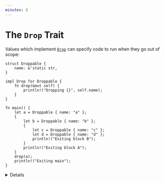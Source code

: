 ```yaml
---
minutes: 8
---
```


# The `Drop` Trait

Values which implement [`Drop`][1] can specify code to run when they go out of
scope:

```rust,editable
struct Droppable {
    name: &'static str,
}

impl Drop for Droppable {
    fn drop(&mut self) {
        println!("Dropping {}", self.name);
    }
}

fn main() {
    let a = Droppable { name: "a" };
    {
        let b = Droppable { name: "b" };
        {
            let c = Droppable { name: "c" };
            let d = Droppable { name: "d" };
            println!("Exiting block B");
        }
        println!("Exiting block A");
    }
    drop(a);
    println!("Exiting main");
}
```

<details>

- Note that `std::mem::drop` is not the same as `std::ops::Drop::drop`.
- Values are automatically dropped when they go out of scope.
- When a value is dropped, if it implements `std::ops::Drop` then its
  `Drop::drop` implementation will be called.
- All its fields will then be dropped too, whether or not it implements `Drop`.
- `std::mem::drop` is just an empty function that takes any value. The
  significance is that it takes ownership of the value, so at the end of its
  scope it gets dropped. This makes it a convenient way to explicitly drop
  values earlier than they would otherwise go out of scope.
  - This can be useful for objects that do some work on `drop`: releasing locks,
    closing files, etc.

Discussion points:

- Why doesn't `Drop::drop` take `self`?
  - Short-answer: If it did, `std::mem::drop` would be called at the end of the
    block, resulting in another call to `Drop::drop`, and a stack overflow!
- Try replacing `drop(a)` with `a.drop()`.

</details>

[1]: https://doc.rust-lang.org/std/ops/trait.Drop.html
